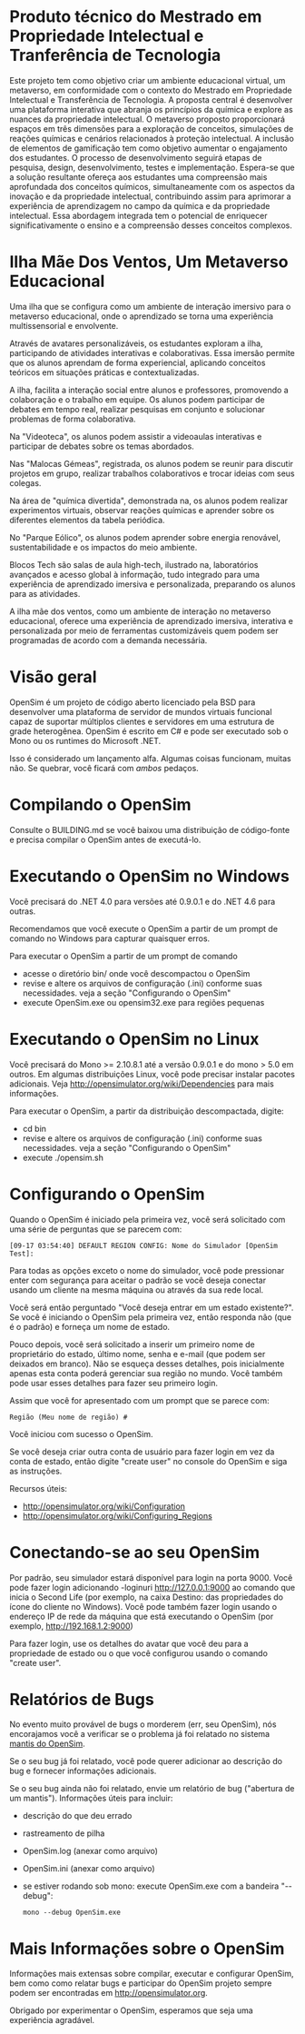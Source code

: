 # Produto técnico do Mestrado em Propriedade Intelectual e Tranferência de Tecnologia

Este projeto tem como objetivo criar um ambiente educacional virtual, um metaverso, em conformidade com o contexto do Mestrado em Propriedade Intelectual e Transferência de Tecnologia. A proposta central é desenvolver uma plataforma interativa que abranja os princípios da química e explore as nuances da propriedade intelectual. O metaverso proposto proporcionará espaços em três dimensões para a exploração de conceitos, simulações de reações químicas e cenários relacionados à proteção intelectual. A inclusão de elementos de gamificação tem como objetivo aumentar o engajamento dos estudantes. O processo de desenvolvimento seguirá etapas de pesquisa, design, desenvolvimento, testes e implementação. Espera-se que a solução resultante ofereça aos estudantes uma compreensão mais aprofundada dos conceitos químicos, simultaneamente com os aspectos da inovação e da propriedade intelectual, contribuindo assim para aprimorar a experiência de aprendizagem no campo da química e da propriedade intelectual. Essa abordagem integrada tem o potencial de enriquecer significativamente o ensino e a compreensão desses conceitos complexos.

# Ilha Mãe Dos Ventos, Um Metaverso Educacional

Uma ilha que se configura como um ambiente de interação imersivo para o metaverso educacional, onde o aprendizado se torna uma experiência multissensorial e envolvente.

Através de avatares personalizáveis, os estudantes exploram a ilha, participando de atividades interativas e colaborativas. Essa imersão permite que os alunos aprendam de forma experiencial, aplicando conceitos teóricos em situações práticas e contextualizadas.

A ilha, facilita a interação social entre alunos e professores, promovendo a colaboração e o trabalho em equipe. Os alunos podem participar de debates em tempo real, realizar pesquisas em conjunto e solucionar problemas de forma colaborativa.


Na "Videoteca", os alunos podem assistir a videoaulas interativas e participar de debates sobre os temas abordados.


Nas "Malocas Gémeas", registrada, os alunos podem se reunir para discutir projetos em grupo, realizar trabalhos colaborativos e trocar ideias com seus colegas.


Na área de "química divertida", demonstrada na, os alunos podem realizar experimentos virtuais, observar reações químicas e aprender sobre os diferentes elementos da tabela periódica.

No "Parque Eólico", os alunos podem aprender sobre energia renovável, sustentabilidade e os impactos do meio ambiente.

Blocos Tech são salas de aula high-tech, ilustrado na, laboratórios avançados e acesso global à informação, tudo integrado para uma experiência de aprendizado imersiva e personalizada, preparando os alunos para as atividades.

A ilha mãe dos ventos, como um ambiente de interação no metaverso educacional, oferece uma experiência de aprendizado imersiva, interativa e personalizada por meio de ferramentas customizáveis quem podem ser programadas de acordo com a demanda necessária. 


# Visão geral

OpenSim é um projeto de código aberto licenciado pela BSD para desenvolver uma plataforma de servidor de mundos virtuais funcional capaz de suportar múltiplos clientes e servidores em uma estrutura de grade heterogênea. OpenSim é escrito em C# e pode ser executado sob o Mono ou os runtimes do Microsoft .NET.

Isso é considerado um lançamento alfa. Algumas coisas funcionam, muitas não. Se quebrar, você ficará com *ambos* pedaços.

# Compilando o OpenSim

Consulte o BUILDING.md se você baixou uma distribuição de código-fonte e precisa compilar o OpenSim antes de executá-lo.

# Executando o OpenSim no Windows

Você precisará do .NET 4.0 para versões até 0.9.0.1 e do .NET 4.6 para outras.

Recomendamos que você execute o OpenSim a partir de um prompt de comando no Windows para capturar quaisquer erros.

Para executar o OpenSim a partir de um prompt de comando

 * acesse o diretório bin/ onde você descompactou o OpenSim
 * revise e altere os arquivos de configuração (.ini) conforme suas necessidades. veja a seção "Configurando o OpenSim"
 * execute OpenSim.exe ou opensim32.exe para regiões pequenas


# Executando o OpenSim no Linux

Você precisará do Mono >= 2.10.8.1 até a versão 0.9.0.1 e do mono > 5.0 em outros. Em algumas distribuições Linux, você
pode precisar instalar pacotes adicionais. Veja http://opensimulator.org/wiki/Dependencies
para mais informações.

Para executar o OpenSim, a partir da distribuição descompactada, digite:

 * cd bin
 * revise e altere os arquivos de configuração (.ini) conforme suas necessidades. veja a seção "Configurando o OpenSim"
 * execute ./opensim.sh


# Configurando o OpenSim

Quando o OpenSim é iniciado pela primeira vez, você será solicitado com uma série de perguntas que se parecem com:

	[09-17 03:54:40] DEFAULT REGION CONFIG: Nome do Simulador [OpenSim Test]:

Para todas as opções exceto o nome do simulador, você pode pressionar enter com segurança para aceitar
o padrão se você deseja conectar usando um cliente na mesma máquina ou através
da sua rede local.

Você será então perguntado "Você deseja entrar em um estado existente?". Se você é
iniciando o OpenSim pela primeira vez, então responda não (que é o padrão) e
forneça um nome de estado.

Pouco depois, você será solicitado a inserir um primeiro nome de proprietário do estado,
último nome, senha e e-mail (que podem ser deixados em branco). Não se esqueça desses
detalhes, pois inicialmente apenas esta conta poderá gerenciar sua região
no mundo. Você também pode usar esses detalhes para fazer seu primeiro login.

Assim que você for apresentado com um prompt que se parece com:

	Região (Meu nome de região) #

Você iniciou com sucesso o OpenSim.

Se você deseja criar outra conta de usuário para fazer login em vez da conta de estado,
então digite "create user" no console do OpenSim e siga as instruções.

Recursos úteis:
 * http://opensimulator.org/wiki/Configuration
 * http://opensimulator.org/wiki/Configuring_Regions

# Conectando-se ao seu OpenSim

Por padrão, seu simulador estará disponível para login na porta 9000. Você pode fazer login
adicionando -loginuri http://127.0.0.1:9000 ao comando que inicia o Second Life
(por exemplo, na caixa Destino: das propriedades do ícone do cliente no Windows). Você pode
também fazer login usando o endereço IP de rede da máquina que está executando o OpenSim (por exemplo,
http://192.168.1.2:9000)

Para fazer login, use os detalhes do avatar que você deu para a propriedade de estado ou o
que você configurou usando o comando "create user".

# Relatórios de Bugs

No evento muito provável de bugs o morderem (err, seu OpenSim), nós
encorajamos você a verificar se o problema já foi relatado no
sistema [mantis do OpenSim](http://opensimulator.org/mantis/main_page.php).

Se o seu bug já foi relatado, você pode querer adicionar ao
descrição do bug e fornecer informações adicionais.

Se o seu bug ainda não foi relatado, envie um relatório de bug ("abertura de um
mantis"). Informações úteis para incluir:
 * descrição do que deu errado
 * rastreamento de pilha
 * OpenSim.log (anexar como arquivo)
 * OpenSim.ini (anexar como arquivo)
 * se estiver rodando sob mono: execute OpenSim.exe com a bandeira "--debug":

       mono --debug OpenSim.exe

# Mais Informações sobre o OpenSim

Informações mais extensas sobre compilar, executar e configurar
OpenSim, bem como como relatar bugs e participar do OpenSim
projeto sempre podem ser encontradas em http://opensimulator.org.

Obrigado por experimentar o OpenSim, esperamos que seja uma experiência agradável.
